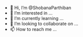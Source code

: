 - 👋 Hi, I’m @ShobanaParthiban
- 👀 I’m interested in ...
- 🌱 I’m currently learning ...
- 💞️ I’m looking to collaborate on ...
- 📫 How to reach me ...

<!---
ShobanaParthiban/ShobanaParthiban is a ✨ special ✨ repository because its `README.md` (this file) appears on your GitHub profile.
You can click the Preview link to take a look at your changes.
--->

